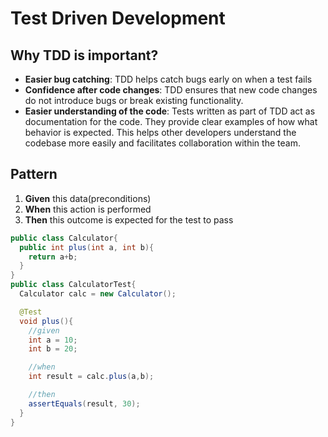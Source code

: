 # Test Driven Development
## Why TDD is important?
- **Easier bug catching**: TDD helps catch bugs early on when a test fails
- **Confidence after code changes**: TDD ensures that new code changes do not introduce bugs or break existing functionality.
- **Easier understanding of the code**: Tests written as part of TDD act as documentation for the code. They provide clear examples of how what behavior is expected. This helps other developers understand the codebase more easily and facilitates collaboration within the team.

## Pattern
1. **Given** this data(preconditions)
2. **When** this action is performed
3. **Then** this outcome is expected for the test to pass

~~~java
public class Calculator{
  public int plus(int a, int b){
    return a+b;
  }
}
public class CalculatorTest{
  Calculator calc = new Calculator();

  @Test
  void plus(){
    //given
    int a = 10;
    int b = 20;

    //when
    int result = calc.plus(a,b);

    //then
    assertEquals(result, 30);
  }
}
~~~
